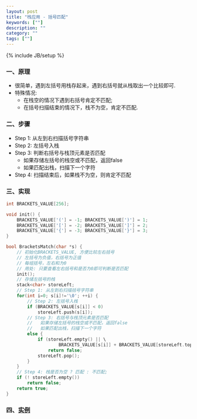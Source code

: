 ```yaml
---
layout: post
title: "栈应用 - 括号匹配"
keywords: [""]
description: ""
category: ""
tags: [""]
---
```

{% include JB/setup %}

### 一、原理
* 很简单，遇到左括号用栈存起来，遇到右括号就从栈取出一个比较即可.
* 特殊情况:
    * 在栈空的情况下遇到右括号肯定不匹配;
    * 在括号扫描结束的情况下，栈不为空，肯定不匹配.

### 二、步骤
* Step 1: 从左到右扫描括号字符串
* Step 2: 左括号入栈
* Step 3: 判断右括号与栈顶元素是否匹配
    * 如果存储左括号的栈空或不匹配，返回false
    * 如果匹配出栈，扫描下一个字符
* Step 4: 扫描结束后，如果栈不为空，则肯定不匹配

### 三、实现

```c
int BRACKETS_VALUE[256];

void init() {
    BRACKETS_VALUE['('] = -1; BRACKETS_VALUE[')'] = 1;
    BRACKETS_VALUE['['] = -2; BRACKETS_VALUE[']'] = 2;
    BRACKETS_VALUE['{'] = -3; BRACKETS_VALUE['}'] = 3;
}

bool BracketsMatch(char *s) {
    // 初始化BRACKETS_VALUE, 方便比较左右括号
    // 左括号为负值，右括号为正值
    // 每组括号，左右和为0
    // 用处: 只要查看左右括号和是否为0即可判断是否匹配
    init();
    // 存储左括号的栈
    stack<char> storeLeft;
    // Step 1: 从左到右扫描括号字符串
    for(int i=0; s[i]!='\0'; ++i) {
        // Step 2: 左括号入栈
        if (BRACKETS_VALUE[s[i]] < 0)
            storeLeft.push(s[i]);
        // Step 3: 右括号与栈顶元素是否匹配
        //   如果存储左括号的栈空或不匹配，返回false
        //   如果匹配出栈，扫描下一个字符
        else {
            if (storeLeft.empty() || \
                    BRACKETS_VALUE[s[i]] + BRACKETS_VALUE[storeLeft.top()] != 0)
                return false;
            storeLeft.pop();
        }
    }
    // Step 4: 栈是否为空 ? 匹配 : 不匹配;
    if (! storeLeft.empty())
        return false;
    return true;
}
```

### 四、[实例]({{site.url}}/work/algorithm/Stack-2-Bracket-Match.cpp)
